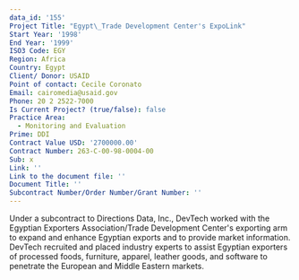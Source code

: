 ```yaml
---
data_id: '155'
Project Title: "Egypt\_Trade Development Center's ExpoLink"
Start Year: '1998'
End Year: '1999'
ISO3 Code: EGY
Region: Africa
Country: Egypt
Client/ Donor: USAID
Point of contact: Cecile Coronato
Email: cairomedia@usaid.gov
Phone: 20 2 2522-7000
Is Current Project? (true/false): false
Practice Area:
  - Monitoring and Evaluation
Prime: DDI
Contract Value USD: '2700000.00'
Contract Number: 263-C-00-98-0004-00
Sub: x
Link: ''
Link to the document file: ''
Document Title: ''
Subcontract Number/Order Number/Grant Number: ''
---
```


Under a subcontract to Directions Data, Inc., DevTech worked with the Egyptian Exporters Association/Trade Development Center's exporting arm to expand and enhance Egyptian exports and to provide market information. DevTech recruited and placed industry experts to assist Egyptian exporters of processed foods, furniture, apparel, leather goods, and software to penetrate the European and Middle Eastern markets.